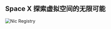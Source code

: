 ## Space X 探索虚拟空间的无限可能

![Nic Registry](https://camo.githubusercontent.com/c83b2170dab1f9c7cf1bdb85b854c3aa8fe30167c16dac9cf23b2027be7fde86/68747470733a2f2f7777772e69616e612e6f72672f5f696d672f323031332e312f7269722d6d61702e737667)